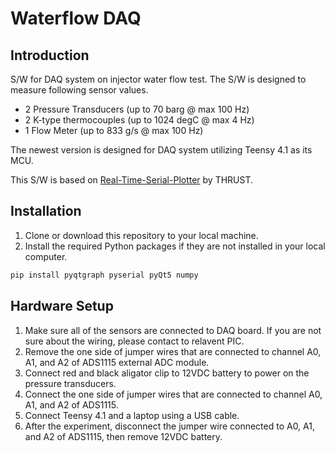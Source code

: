 # Waterflow DAQ

## Introduction

S/W for DAQ system on injector water flow test. The S/W is designed to measure following sensor values.

- 2 Pressure Transducers (up to 70 barg @ max 100 Hz)
- 2 K-type thermocouples (up to 1024 degC @ max 4 Hz)
- 1 Flow Meter (up to 833 g/s @ max 100 Hz)

The newest version is designed for DAQ system utilizing Teensy 4.1 as its MCU.


This S/W is based on [Real-Time-Serial-Plotter](https://github.com/KAIST-THRUST/Real-Time-Serial-Plotter/tree/main) by THRUST.

## Installation

1. Clone or download this repository to your local machine.
2. Install the required Python packages if they are not installed 
in your local computer.

```bash
pip install pyqtgraph pyserial pyQt5 numpy
```

## Hardware Setup

1. Make sure all of the sensors are connected to DAQ board. If you are not sure about the wiring, please contact to relavent PIC.
2. Remove the one side of jumper wires that are connected to channel A0, A1, and A2 of ADS1115 external ADC module.
3. Connect red and black aligator clip to 12VDC battery to power on the pressure transducers.
4. Connect the one side of jumper wires that are connected to channel A0, A1, and A2 of ADS1115.
5. Connect Teensy 4.1 and a laptop using a USB cable.
6. After the experiment, disconnect the jumper wire connected to A0, A1, and A2 of ADS1115, then remove 12VDC battery.

